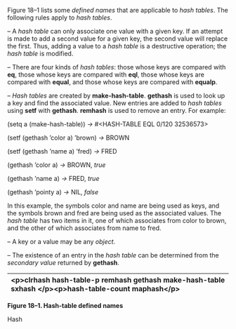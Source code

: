  

Figure 18–1 lists some *defined names* that are applicable to *hash tables*. The following rules apply to *hash tables*. 

– A *hash table* can only associate one value with a given key. If an attempt is made to add a second value for a given key, the second value will replace the first. Thus, adding a value to a *hash table* is a destructive operation; the *hash table* is modified. 

– There are four kinds of *hash tables*: those whose keys are compared with **eq**, those whose keys are compared with **eql**, those whose keys are compared with **equal**, and those whose keys are compared with **equalp**. 

– *Hash tables* are created by **make-hash-table**. **gethash** is used to look up a key and find the associated value. New entries are added to *hash tables* using **setf** with **gethash**. **remhash** is used to remove an entry. For example: 

(setq a (make-hash-table)) *→* #&#60;HASH-TABLE EQL 0/120 32536573&#62; 

(setf (gethash ’color a) ’brown) *→* BROWN 

(setf (gethash ’name a) ’fred) *→* FRED 

(gethash ’color a) *→* BROWN, *true* 

(gethash ’name a) *→* FRED, *true* 

(gethash ’pointy a) *→* NIL, *false* 

In this example, the symbols color and name are being used as keys, and the symbols brown and fred are being used as the associated values. The *hash table* has two items in it, one of which associates from color to brown, and the other of which associates from name to fred. 

– A key or a value may be any *object*. 

– The existence of an entry in the *hash table* can be determined from the *secondary value* returned by **gethash**. 

|&#60;p&#62;**clrhash hash-table-p remhash gethash make-hash-table sxhash** &#60;/p&#62;&#60;p&#62;**hash-table-count maphash**&#60;/p&#62;|
| :- |


**Figure 18–1. Hash-table defined names** 

Hash 

 

 

